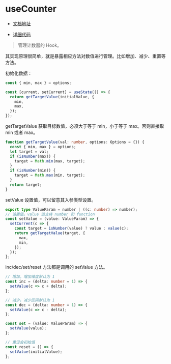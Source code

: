 # useCounter

- [文档地址](https://ahooks.js.org/zh-CN/hooks/use-counter)

- [详细代码](https://github.com/GpingFeng/hooks/blob/guangping%2Fread-code/packages/hooks/src/useCounter/index.ts)

> 管理计数器的 Hook。

其实现原理很简单，就是暴露相应方法对数值进行管理。比如增加、减少、重置等方法。

初始化数据：

```ts
const { min, max } = options;

const [current, setCurrent] = useState(() => {
  return getTargetValue(initialValue, {
    min,
    max,
  });
});
```

getTargetValue 获取目标数值，必须大于等于 min，小于等于 max。否则直接取 min 或者 max。

```ts
function getTargetValue(val: number, options: Options = {}) {
  const { min, max } = options;
  let target = val;
  if (isNumber(max)) {
    target = Math.min(max, target);
  }
  if (isNumber(min)) {
    target = Math.max(min, target);
  }
  return target;
}
```

setValue 设置值，可以留意其入参类型设置。

```ts
export type ValueParam = number | ((c: number) => number);
// 设置值。value 值支持 number 和 function
const setValue = (value: ValueParam) => {
  setCurrent(c => {
    const target = isNumber(value) ? value : value(c);
    return getTargetValue(target, {
      max,
      min,
    });
  });
};
```

inc/dec/set/reset 方法都是调用的 setValue 方法。

```ts
// 增加。增加维度默认为 1
const inc = (delta: number = 1) => {
  setValue(c => c + delta);
};

// 减少。减少区间默认为 1
const dec = (delta: number = 1) => {
  setValue(c => c - delta);
};

const set = (value: ValueParam) => {
  setValue(value);
};

// 重设会初始值
const reset = () => {
  setValue(initialValue);
};
```
